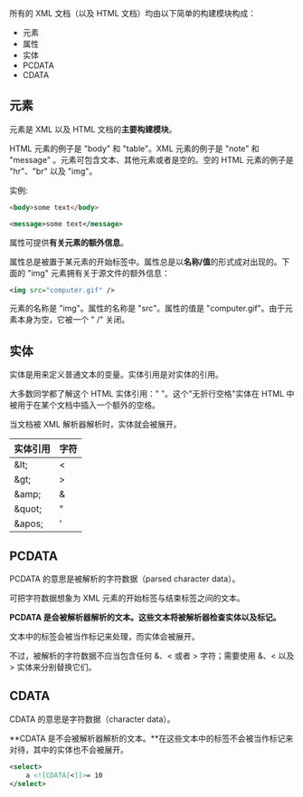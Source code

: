 所有的 XML 文档（以及 HTML 文档）均由以下简单的构建模块构成：

- 元素
- 属性
- 实体
- PCDATA
- CDATA



## 元素

元素是 XML 以及 HTML 文档的**主要构建模块**。

HTML 元素的例子是 "body" 和 "table"。XML 元素的例子是 "note" 和 "message" 。元素可包含文本、其他元素或者是空的。空的 HTML 元素的例子是 "hr"、"br" 以及 "img"。

实例:

```html
<body>some text</body>
```

```xml
<message>some text</message>
```



属性可提供**有关元素的额外信息**。

属性总是被置于某元素的开始标签中。属性总是以**名称/值**的形式成对出现的。下面的 "img" 元素拥有关于源文件的额外信息：

```xml
<img src="computer.gif" />
```

元素的名称是 "img"。属性的名称是 "src"。属性的值是 "computer.gif"。由于元素本身为空，它被一个 " /" 关闭。





## 实体

实体是用来定义普通文本的变量。实体引用是对实体的引用。

大多数同学都了解这个 HTML 实体引用："&nbsp;"。这个"无折行空格"实体在 HTML 中被用于在某个文档中插入一个额外的空格。

当文档被 XML 解析器解析时，实体就会被展开。

| 实体引用 | 字符 |
| :------- | :--- |
| \&lt;    | <    |
| \&gt;    | >    |
| \&amp;   | &    |
| \&quot;  | "    |
| \&apos;  | '    |



 

## PCDATA

PCDATA 的意思是被解析的字符数据（parsed character data）。

可把字符数据想象为 XML 元素的开始标签与结束标签之间的文本。

**PCDATA 是会被解析器解析的文本。这些文本将被解析器检查实体以及标记。**

文本中的标签会被当作标记来处理，而实体会被展开。

不过，被解析的字符数据不应当包含任何 &、< 或者 > 字符；需要使用 &amp;、&lt; 以及 &gt; 实体来分别替换它们。





## CDATA

CDATA 的意思是字符数据（character data）。

**CDATA 是不会被解析器解析的文本。**在这些文本中的标签不会被当作标记来对待，其中的实体也不会被展开。

```xml
<select>
	a <![CDATA[<]]>= 10
</select>
```

